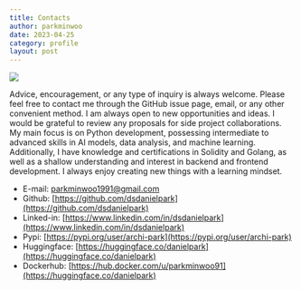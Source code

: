 ```yaml
---
title: Contacts
author: parkminwoo
date: 2023-04-25
category: profile
layout: post
---
```


![](https://dsdanielpark.github.io/assets/profile/callme.png)

Advice, encouragement, or any type of inquiry is always welcome. Please feel free to contact me through the GitHub issue page, email, or any other convenient method. I am always open to new opportunities and ideas. I would be grateful to review any proposals for side project collaborations. My main focus is on Python development, possessing intermediate to advanced skills in AI models, data analysis, and machine learning. Additionally, I have knowledge and certifications in Solidity and Golang, as well as a shallow understanding and interest in backend and frontend development. I always enjoy creating new things with a learning mindset.


- E-mail: parkminwoo1991@gmail.com
- Github: [https://github.com/dsdanielpark](https://github.com/dsdanielpark)
- Linked-in: [https://www.linkedin.com/in/dsdanielpark](https://www.linkedin.com/in/dsdanielpark)
- Pypi: [https://pypi.org/user/archi-park](https://pypi.org/user/archi-park)
- Huggingface: [https://huggingface.co/danielpark](https://huggingface.co/danielpark)
- Dockerhub: [https://hub.docker.com/u/parkminwoo91](https://huggingface.co/danielpark)